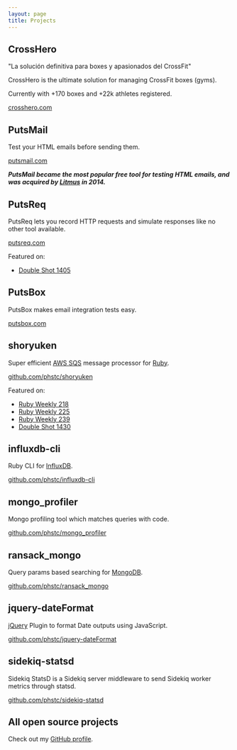 ```yaml
---
layout: page
title: Projects
---
```


## CrossHero

"La solución definitiva para boxes y apasionados del CrossFit"

CrossHero is the ultimate solution for managing CrossFit boxes (gyms).

Currently with +170 boxes and +22k athletes registered.

[crosshero.com](https://crosshero.com)

## PutsMail

Test your HTML emails before sending them.

[putsmail.com](https://putsmail.com)

***PutsMail became the most popular free tool for testing HTML emails, and was acquired by [Litmus](https://putsmail.com/about) in 2014.***

## PutsReq

PutsReq lets you record HTTP requests and simulate responses like no other tool available.

[putsreq.com](http://www.putsreq.com)

Featured on:

* [Double Shot 1405](http://afreshcup.com/home/2014/8/29/double-shot-1405.html)

## PutsBox

PutsBox makes email integration tests easy.

[putsbox.com](http://www.putsbox.com)

## shoryuken

Super efficient [AWS SQS](https://aws.amazon.com/sqs) message processor for [Ruby](https://www.ruby-lang.org).

[github.com/phstc/shoryuken](https://github.com/phstc/shoryuken)

Featured on:

* [Ruby Weekly 218](http://rubyweekly.com/issues/218)
* [Ruby Weekly 225](http://rubyweekly.com/issues/225)
* [Ruby Weekly 239](http://rubyweekly.com/issues/238)
* [Double Shot 1430](http://afreshcup.com/home/2014/11/7/double-shot-1430.html)

## influxdb-cli

Ruby CLI for [InfluxDB](http://influxdb.com/).

[github.com/phstc/influxdb-cli](https://github.com/phstc/influxdb-cli)

## mongo_profiler

Mongo profiling tool which matches queries with code.

[github.com/phstc/mongo_profiler](https://github.com/phstc/mongo_profiler)

## ransack_mongo

Query params based searching for [MongoDB](http://www.mongodb.com/).

[github.com/phstc/ransack_mongo](https://github.com/phstc/ransack_mongo)

## jquery-dateFormat

[jQuery](https://jquery.com/) Plugin to format Date outputs using JavaScript.

[github.com/phstc/jquery-dateFormat](https://github.com/phstc/jquery-dateFormat)

## sidekiq-statsd

Sidekiq StatsD is a Sidekiq server middleware to send Sidekiq worker metrics through statsd.

[github.com/phstc/sidekiq-statsd](https://github.com/phstc/sidekiq-statsd)

## All open source projects

Check out my [GitHub profile](https://github.com/phstc/).
